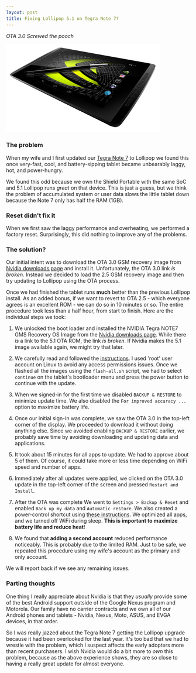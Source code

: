 ```yaml
---
layout: post
title: Fixing Lollipop 5.1 on Tegra Note 7?
---
```

*OTA 3.0 Screwed the pooch*

![Tegra Note 7 and stylus pimp for the camera](/images/NVIDIA-Tegra-Note-7-420x240.png)

### The problem
When my wife and I first updated our [Tegra Note 7](http://www.nvidia.com/object/evga-tegra-note-tablet.html) to Lollipop we found this once very-fast, cool, and battery-sipping tablet became unbearably laggy, hot, and power-hungry.

We found this odd because we own the Shield Portable with the same SoC and 5.1 Lollipop runs *great* on that device.  This is just a guess, but we think the problem of accumulated system or user data slows the little tablet down because the Note 7 only has half the RAM (1GB).

### Reset didn't fix it
When we first saw the laggy performance and overheating, we performed a factory reset. Surprisingly, this did nothing to improve any of the problems.

### The solution?
Our initial intent was to download the OTA 3.0 GSM recovery image from [Nvidia downloads page](https://developer.nvidia.com/gameworksdownload) and install it. Unfortunately, the OTA 3.0 link *is broken*.  Instead we decided to load the 2.5 GSM recovery image and then try updating to Lollipop using the OTA process.

Once we had finished the tablet runs **much** better than the previous Lollipop install.  As an added bonus, if we want to revert to OTA 2.5 - which everyone agrees is an excellent ROM - we can do so in 10 minutes or so.  The entire procedure took less than a half hour, from start to finish.  Here are the individual steps we took:

1. We unlocked the boot loader and installed the NVIDIA Tegra NOTE7 GMS Recovery OS Image from the [Nvidia downloads page](https://developer.nvidia.com/gameworksdownload). While there *is* a link to the 5.1 OTA ROM, the link *is broken*.  If Nvidia makes the 5.1 image available again, we might try that later.

2. We carefully read and followed the [instructions](https://developer.nvidia.com/sites/default/files/akamai/mobile/docs/HowTo-Flash-TN7-Recovery-Image.txt).  I used 'root' user account on Linux to avoid any access permissions issues.  Once we flashed all the images using the `flash-all.sh` script, we had to select `continue` on the tablet's bootloader menu and press the power button to continue with the update.

3. When we signed-in for the first time we disabled `BACKUP & RESTORE` to minimize update time.  We also disabled the `For improved accuracy ...` option to maximize battery life.

4. Once our initial sign-in was complete, we saw the OTA 3.0 in the top-left corner of the display.  We proceeded to download it without doing anything else. Since we avoided enabling `BACKUP & RESTORE` earlier, we probably save time by avoiding downloading and updating data and applications.

5. It took about 15 minutes for all apps to update. We had to approve about 5 of them. Of course, it could take more or less time depending on WiFi speed and number of apps.

6. Immediately after all updates were applied, we clicked on the OTA 3.0 update in the top-left corner of the screen and pressed `Restart and Install`.

7. After the OTA was complete We went to `Settings > Backup & Reset` and enabled `Back up my data` and `Automatic restore`.  We also created a power-control shortcut using [these instructions](http://forum.xda-developers.com/nvidia-tegra-note-7/general/attention-how-to-to-power-control-menu-t3164381). We optimized all apps, and we turned off WiFi during sleep. **This is important to maximize battery life and reduce heat**! 

8. We found that **adding a second account** reduced performance noticeably.  This is probably due to the limited RAM.  Just to be safe, we repeated this procedure using my wife's account as the primary and only account.

We will report back if we see any remaining issues.

### Parting thoughts

One thing I really appreciate about Nvidia is that they *usually* provide some of the best Android support outside of the Google Nexus program and Motorola. Our family have no carrier contracts and we own all of our Android phones and tablets - Nvidia, Nexus, Moto, ASUS, and EVGA devices, in that order.

So I was really jazzed about the Tegra Note 7 getting the Lollipop upgrade because it had been overlooked for the last year. It's too bad that we had to wrestle with the problem, which I suspect affects the early adopters more than recent purchasers.  I wish Nvidia would do a bit more to *own* this problem, because as the above experience shows, they are so close to having a really great update for almost everyone.



